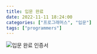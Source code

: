 ```yaml
---
title: 입문 완료
date: 2022-11-11 18:24:00
categories: ["프로그래머스", "입문"]
tags: ["programmers"]
---
```


![입문 완료 인증서](https://img1.daumcdn.net/thumb/R1280x0/?scode=mtistory2&fname=https%3A%2F%2Fblog.kakaocdn.net%2Fdn%2FI5Obf%2FbtrXBknQD5f%2FdimvAg0fgFmOgivl6phqa1%2Fimg.png)
